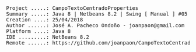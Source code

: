 <pre>

Project .....: CampoTextoCentradoProperties
Summary .....: Java 8 | Netbeans 8.2 | Swing [ Manual ] #05 / 2
Creation ....: 25/04/2018
Author ......: José A. Pacheco Ondoño - joanpaon@gmail.com
Platform ....: Java 8
IDE .........: NetBeans 8.2
Remote ......: https://github.com/joanpaon/CampoTextoCentradoProperties.git

</pre>
